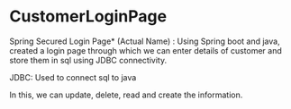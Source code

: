 # CustomerLoginPage
Spring Secured Login Page* (Actual Name) : Using Spring boot and java, created a login page through which we can enter details of customer and store them in sql using JDBC connectivity.

JDBC: Used to connect sql to java

In this, we can update, delete, read and create the information.
